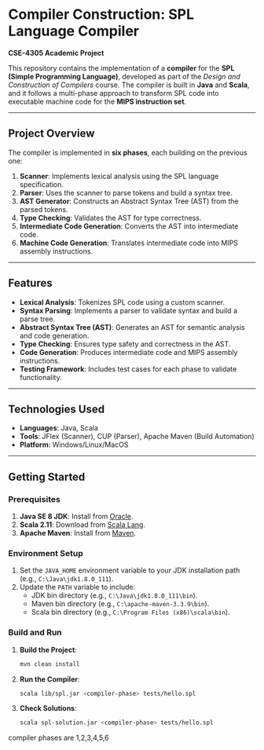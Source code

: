 # **Compiler Construction: SPL Language Compiler**  
**CSE-4305 Academic Project**  

This repository contains the implementation of a **compiler** for the **SPL (Simple Programming Language)**, developed as part of the *Design and Construction of Compilers* course. The compiler is built in **Java** and **Scala**, and it follows a multi-phase approach to transform SPL code into executable machine code for the **MIPS instruction set**.  

---

## **Project Overview**  
The compiler is implemented in **six phases**, each building on the previous one:  

1. **Scanner**: Implements lexical analysis using the SPL language specification.  
2. **Parser**: Uses the scanner to parse tokens and build a syntax tree.  
3. **AST Generator**: Constructs an Abstract Syntax Tree (AST) from the parsed tokens.  
4. **Type Checking**: Validates the AST for type correctness.  
5. **Intermediate Code Generation**: Converts the AST into intermediate code.  
6. **Machine Code Generation**: Translates intermediate code into MIPS assembly instructions.  

---

## **Features**  
- **Lexical Analysis**: Tokenizes SPL code using a custom scanner.  
- **Syntax Parsing**: Implements a parser to validate syntax and build a parse tree.  
- **Abstract Syntax Tree (AST)**: Generates an AST for semantic analysis and code generation.  
- **Type Checking**: Ensures type safety and correctness in the AST.  
- **Code Generation**: Produces intermediate code and MIPS assembly instructions.  
- **Testing Framework**: Includes test cases for each phase to validate functionality.  

---

## **Technologies Used**  
- **Languages**: Java, Scala  
- **Tools**: JFlex (Scanner), CUP (Parser), Apache Maven (Build Automation)  
- **Platform**: Windows/Linux/MacOS  

---

## **Getting Started**  

### **Prerequisites**  
1. **Java SE 8 JDK**: Install from [Oracle](https://www.oracle.com/java/technologies/javase/javase-jdk8-downloads.html).  
2. **Scala 2.11**: Download from [Scala Lang](https://www.scala-lang.org/download/2.11.12.html).  
3. **Apache Maven**: Install from [Maven](https://maven.apache.org/install.html).  

### **Environment Setup**  
1. Set the `JAVA_HOME` environment variable to your JDK installation path (e.g., `C:\Java\jdk1.8.0_111`).  
2. Update the `PATH` variable to include:  
   - JDK bin directory (e.g., `C:\Java\jdk1.8.0_111\bin`).  
   - Maven bin directory (e.g., `C:\apache-maven-3.3.9\bin`).  
   - Scala bin directory (e.g., `C:\Program Files (x86)\scala\bin`).  

### **Build and Run**  
1. **Build the Project**:  
   ```bash  
   mvn clean install  
2. **Run the Compiler**:  
   ```bash  
   scala lib/spl.jar <compiler-phase> tests/hello.spl  
   
3. **Check Solutions**:  
   ```bash  
   scala spl-solution.jar <compiler-phase> tests/hello.spl    

compiler phases are 1,2,3,4,5,6
     

